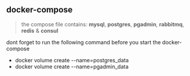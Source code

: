 ## docker-compose
> the compose file contains:
> **mysql**, **postgres**, **pgadmin**, **rabbitmq**, **redis** & **consul**

dont forget to run the following command before you start the docker-compose

- docker volume create --name=postgres_data
- docker volume create --name=pgadmin_data